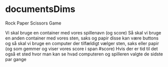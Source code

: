# documentsDims

Rock Paper Scissors Game 

Vi skal bruge en container med vores spillenavn (og score)
Så skal vi bruge en anden container med vores sten, saks og papir disse kan være buttons 
og så skal vi bruge en computer der tilfældigt vælger sten, saks eller papir (og som gemmer og viser vores score i span #score)
Hvis der er tid til det også et sted hvor man kan se hvad computeren og spilleren valgte de sidste par gange